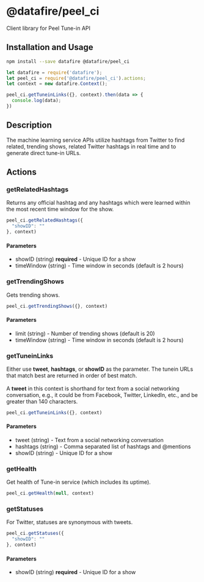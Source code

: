 # @datafire/peel_ci

Client library for Peel Tune-in API

## Installation and Usage
```bash
npm install --save datafire @datafire/peel_ci
```

```js
let datafire = require('datafire');
let peel_ci = require('@datafire/peel_ci').actions;
let context = new datafire.Context();

peel_ci.getTuneinLinks({}, context).then(data => {
  console.log(data);
})
```

## Description
The machine learning service APIs utilize hashtags from Twitter to find related, trending shows, related Twitter hashtags in real time and to generate direct tune-in URLs.

## Actions
### getRelatedHashtags
Returns any official hashtag and any hashtags which were learned within the most recent time window for the show.


```js
peel_ci.getRelatedHashtags({
  "showID": ""
}, context)
```

#### Parameters
* showID (string) **required** - Unique ID for a show
* timeWindow (string) - Time window in seconds (default is 2 hours)

### getTrendingShows
Gets trending shows.


```js
peel_ci.getTrendingShows({}, context)
```

#### Parameters
* limit (string) - Number of trending shows (default is 20)
* timeWindow (string) - Time window in seconds (default is 2 hours)

### getTuneinLinks
Either use <b>tweet</b>, <b>hashtags</b>, or <b>showID</b> as the parameter. The tunein URLs that match best are returned in order of best match.<br/><br/>A <b>tweet</b> in this context is shorthand for text from a social networking conversation, e.g., it could be from Facebook, Twitter, LinkedIn, etc., and be greater than 140 characters.


```js
peel_ci.getTuneinLinks({}, context)
```

#### Parameters
* tweet (string) - Text from a social networking conversation
* hashtags (string) - Comma separated list of hashtags and @mentions
* showID (string) - Unique ID for a show

### getHealth
Get health of Tune-in service (which includes its uptime).


```js
peel_ci.getHealth(null, context)
```


### getStatuses
For Twitter, statuses are synonymous with tweets.


```js
peel_ci.getStatuses({
  "showID": ""
}, context)
```

#### Parameters
* showID (string) **required** - Unique ID for a show

